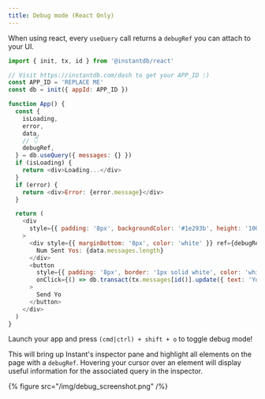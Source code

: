 ```yaml
---
title: Debug mode (React Only)
---
```


When using react, every `useQuery` call returns a `debugRef` you can attach to your UI.

```javascript {% showCopy=true %}
import { init, tx, id } from '@instantdb/react'

// Visit https://instantdb.com/dash to get your APP_ID :)
const APP_ID = 'REPLACE ME'
const db = init({ appId: APP_ID })

function App() {
  const {
    isLoading,
    error,
    data,
    // 👇
    debugRef,
  } = db.useQuery({ messages: {} })
  if (isLoading) {
    return <div>Loading...</div>
  }
  if (error) {
    return <div>Error: {error.message}</div>
  }

  return (
    <div
      style={{ padding: '8px', backgroundColor: '#1e293b', height: '100vh' }}
    >
      <div style={{ marginBottom: '8px', color: 'white' }} ref={debugRef}>
        Num Sent Yos: {data.messages.length}
      </div>
      <button
        style={{ padding: '8px', border: '1px solid white', color: 'white' }}
        onClick={() => db.transact(tx.messages[id()].update({ text: 'Yo' }))}
      >
        Send Yo
      </button>
    </div>
  )
}
```

Launch your app and press `(cmd|ctrl) + shift + o` to toggle debug mode!

This will bring up Instant's inspector pane and highlight all elements on the page with a `debugRef`. Hovering your cursor over an element will display useful information for the associated query in the inspector.

{% figure src="/img/debug_screenshot.png" /%}
